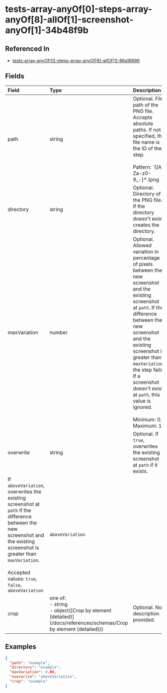 
# tests-array-anyOf[0]-steps-array-anyOf[8]-allOf[1]-screenshot-anyOf[1]-34b48f9b



## Referenced In

- [tests-array-anyOf[0]-steps-array-anyOf[8]-allOf[1]-86a16696](/docs/references/schemas/tests-array-anyof-0--steps-array-anyof-8--allof-1--86a16696)

## Fields

Field | Type | Description | Default
:-- | :-- | :-- | :--
path | string | Optional. File path of the PNG file. Accepts absolute paths. If not specified, the file name is the ID of the step.<br/><br/>Pattern: `([A-Za-z0-9_-]*\.(png|PNG)$|\$[A-Za-z0-9_]+)` | 
directory | string | Optional. Directory of the PNG file. If the directory doesn't exist, creates the directory. | 
maxVariation | number | Optional. Allowed variation in percentage of pixels between the new screenshot and the existing screenshot at `path`. If the difference between the new screenshot and the existing screenshot is greater than `maxVariation`, the step fails. If a screenshot doesn't exist at `path`, this value is ignored.<br/><br/>Minimum: 0. Maximum: 1 | `0.05`
overwrite | string | Optional. If `true`, overwrites the existing screenshot at `path` if it exists.
If `aboveVariation`, overwrites the existing screenshot at `path` if the difference between the new screenshot and the existing screenshot is greater than `maxVariation`.<br/><br/>Accepted values: `true`, `false`, `aboveVariation` | `aboveVariation`
crop | one of:<br/>- string<br/>- object([Crop by element (detailed)](/docs/references/schemas/Crop by element (detailed))) | Optional. No description provided. | 

## Examples

```json
{
  "path": "example",
  "directory": "example",
  "maxVariation": 0.05,
  "overwrite": "aboveVariation",
  "crop": "example"
}
```
